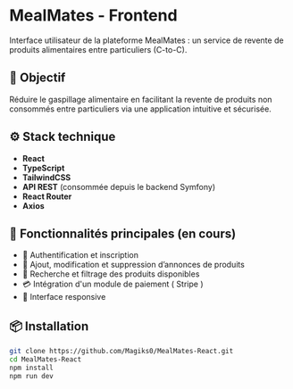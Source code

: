 # MealMates - Frontend

Interface utilisateur de la plateforme MealMates : un service de revente de produits alimentaires entre particuliers (C-to-C).

## 🧠 Objectif

Réduire le gaspillage alimentaire en facilitant la revente de produits non consommés entre particuliers via une application intuitive et sécurisée.

## ⚙️ Stack technique

- **React**
- **TypeScript**
- **TailwindCSS**
- **API REST** (consommée depuis le backend Symfony)
- **React Router**
- **Axios**

## 🚀 Fonctionnalités principales (en cours)

- 🔐 Authentification et inscription
- 🛒 Ajout, modification et suppression d’annonces de produits
- 🔎 Recherche et filtrage des produits disponibles
- 💳 Intégration d'un module de paiement ( Stripe )
- 📱 Interface responsive

## 📦 Installation

```bash
git clone https://github.com/Magiks0/MealMates-React.git
cd MealMates-React
npm install
npm run dev
